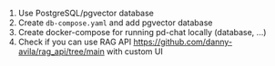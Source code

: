 1. Use PostgreSQL/pgvector database
2. Create `db-compose.yaml` and add pgvector database
3. Create docker-compose for running pd-chat locally (database, ...)
4. Check if you can use RAG API https://github.com/danny-avila/rag_api/tree/main with custom UI
